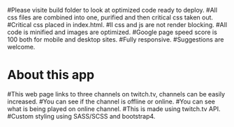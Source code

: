 #Please visite build folder to look at optimized code ready to deploy.
#All css files are combined into one, purified and then critical css taken out.
#Critical css placed in index.html.
#ll css and js are not render blocking.
#All code is minified and images are optimized.
#Google page speed score is 100 both for mobile and desktop sites.
#Fully responsive.
#Suggestions are welcome.

# About this app
#This web page links to three channels on twitch.tv, channels can be easily increased.
#You can see if the channel is offline or online.
#You can see what is being played on online channel.
#This is made using twitch.tv API.
#Custom styling using SASS/SCSS and bootstrap4.
